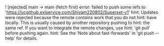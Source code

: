  ! [rejected]        main -> main (fetch first)
error: failed to push some refs to 'https://ucgithub.exlservice.com/Shivam220802/Superset-v1'
hint: Updates were rejected because the remote contains work that you do not
hint: have locally. This is usually caused by another repository pushing to
hint: the same ref. If you want to integrate the remote changes, use
hint: 'git pull' before pushing again.
hint: See the 'Note about fast-forwards' in 'git push --help' for details.
